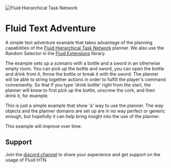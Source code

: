 ![Fluid Hierarchical Task Network](https://i.imgur.com/xKfIV0f.png)
# Fluid Text Adventure
A simple text adventure example that takes advantage of the planning capabilities of the [Fluid Hierarchical Task Network](https://github.com/ptrefall/fluid-hierarchical-task-network) planner. We also use the Random Selector in the [Fluid Extensions](https://github.com/ptrefall/fluid-hierarchical-task-network-ext) library.

The example sets up a scenario with a bottle and a sword in an otherwise empty room. You can pick up the bottle and sword, you can open the bottle and drink from it, throw the bottle or break it with the sword. The planner will be able to string together actions in order to fulfill the player's command conveniently. So that if you type 'drink bottle' right from the start, the planner will know to first pick up the bottle, unscrew the cork, and then drink it, for example.

This is just a simple example that show 'a' way to use the planner. The way objects and the planner domains are set up are in no way perfect or generic enough, but hopefully it can help bring insight into the use of the planner.

This example will improve over time.

## Support
Join the [discord channel](https://discord.gg/MuccnAz) to share your experience and get support on the usage of Fluid HTN.
